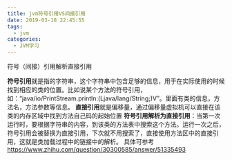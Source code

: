```yaml
---
title: jvm符号引用VS间接引用
date: 2019-03-18 22:45:55
tags:
  - jvm
categories:
  - JVM学习
---
```


符号（间接）引用解析直接引用

**符号引用**就是指的字符串，这个字符串中包含足够的信息，用于在实际使用的时候找到相应的类的位置。比如说某个方法的符号引用，如：“java/io/PrintStream.println:(Ljava/lang/String;)V”。里面有类的信息，方法名，方法参数等信息。
**直接引用**就是偏移量，通过偏移量虚拟机可以直接在该类的内存区域中找到方法自己码的起始位置
**符号引用解析为直接引用**：当第一次运行时，要根据字符串的内容，到该类的方法表中搜索这个方法。运行一次之后，符号引用会被替换为直接引用，下次就不用搜索了，直接使用方法区中的直接引用，这就是类加载过程中的链接中的解析。
具体可参考 <https://www.zhihu.com/question/30300585/answer/51335493>